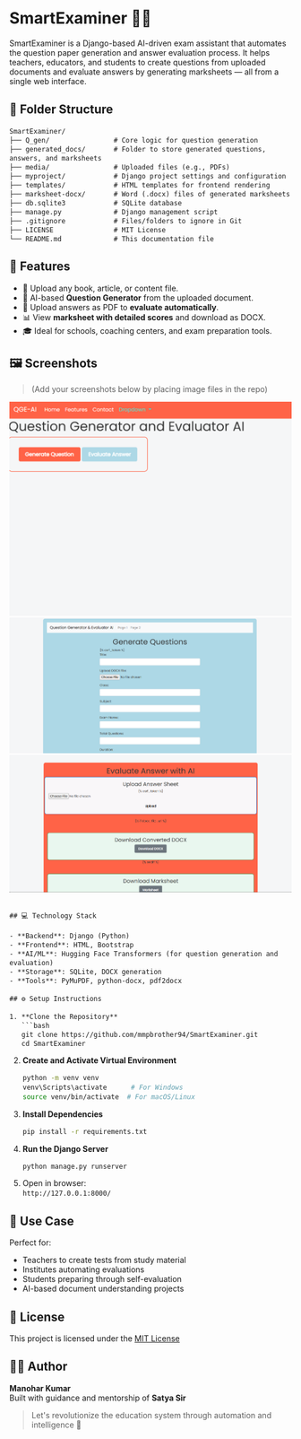 # SmartExaminer 🧠📝

SmartExaminer is a Django-based AI-driven exam assistant that automates the question paper generation and answer evaluation process. It helps teachers, educators, and students to create questions from uploaded documents and evaluate answers by generating marksheets — all from a single web interface.

## 🔧 Folder Structure

```
SmartExaminer/
├── Q_gen/                # Core logic for question generation
├── generated_docs/       # Folder to store generated questions, answers, and marksheets
├── media/                # Uploaded files (e.g., PDFs)
├── myproject/            # Django project settings and configuration
├── templates/            # HTML templates for frontend rendering
├── marksheet-docx/       # Word (.docx) files of generated marksheets
├── db.sqlite3            # SQLite database
├── manage.py             # Django management script
├── .gitignore            # Files/folders to ignore in Git
├── LICENSE               # MIT License
└── README.md             # This documentation file
```

## 🚀 Features

- 📄 Upload any book, article, or content file.
- 🤖 AI-based **Question Generator** from the uploaded document.
- 📝 Upload answers as PDF to **evaluate automatically**.
- 📊 View **marksheet with detailed scores** and download as DOCX.
- 🎓 Ideal for schools, coaching centers, and exam preparation tools.

## 🖼️ Screenshots

> (Add your screenshots below by placing image files in the repo)

![Home Page](static/home.png)
![Question Generator](static/generation.png)
![Evaluation Result](static/evaluation.png)
```

## 💻 Technology Stack

- **Backend**: Django (Python)
- **Frontend**: HTML, Bootstrap
- **AI/ML**: Hugging Face Transformers (for question generation and evaluation)
- **Storage**: SQLite, DOCX generation
- **Tools**: PyMuPDF, python-docx, pdf2docx

## ⚙️ Setup Instructions

1. **Clone the Repository**
   ```bash
   git clone https://github.com/mmpbrother94/SmartExaminer.git
   cd SmartExaminer
   ```

2. **Create and Activate Virtual Environment**
   ```bash
   python -m venv venv
   venv\Scripts\activate      # For Windows
   source venv/bin/activate  # For macOS/Linux
   ```

3. **Install Dependencies**
   ```bash
   pip install -r requirements.txt
   ```

4. **Run the Django Server**
   ```bash
   python manage.py runserver
   ```

5. Open in browser:  
   `http://127.0.0.1:8000/`

## 🧠 Use Case

Perfect for:
- Teachers to create tests from study material
- Institutes automating evaluations
- Students preparing through self-evaluation
- AI-based document understanding projects

## 📃 License

This project is licensed under the [MIT License](LICENSE)

## 🙋‍♂️ Author

**Manohar Kumar**  
Built with guidance and mentorship of **Satya Sir**

> Let's revolutionize the education system through automation and intelligence 🚀  
